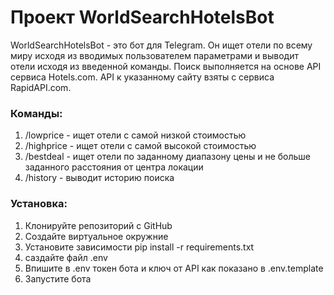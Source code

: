 # Проект WorldSearchHotelsBot


WorldSearchHotelsBot - это бот для Telegram. Он ищет отели по всему миру исходя из вводимых пользователем параметрами
и выводит отели исходя из введенной команды. Поиск выполняется на основе API сервиса Hotels.com.
API к указанному сайту взяты с сервиса RapidAPI.com.

### Команды:

1. /lowprice - ищет отели с самой низкой стоимостью
2. /highprice - ищет отели с самой высокой стоимостью
3. /bestdeal - ищет отели по заданному диапазону цены и не больше заданного расстояния от центра локации
4. /history - выводит историю поиска

### Установка:

1. Клонируйте репозиторий с GitHub
2. Создайте виртуальное окружние
3. Установите зависимости
    pip install -r requirements.txt
4. саздайте файл .env
5. Впишите в .env токен бота и ключ от API как показано в .env.template
6. Запустите бота